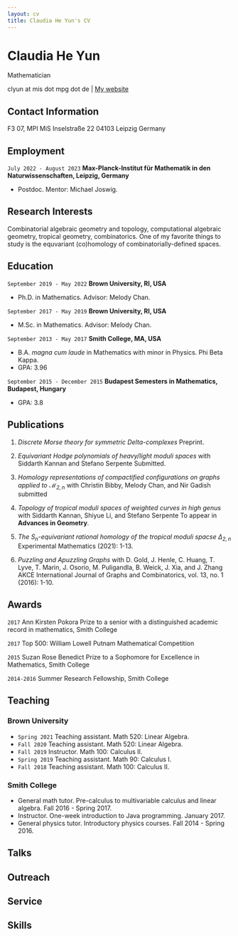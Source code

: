```yaml
---
layout: cv
title: Claudia He Yun's CV
---
```

# Claudia He Yun
Mathematician

<div id="webaddress">
<a>clyun at mis dot mpg dot de</a>
| <a href="http://claudiayun.com">My website</a>
</div>

## Contact Information
F3 07, MPI MiS
Inselstraße 22
04103 Leipzig
Germany

## Employment

`July 2022 - August 2023`
__Max-Planck-Institut für Mathematik in den Naturwissenschaften, Leipzig, Germany__
- Postdoc. Mentor: Michael Joswig.

## Research Interests

Combinatorial algebraic geometry and topology, computational algebraic geometry, tropical geometry, combinatorics. One of my favorite things to study is the equvariant (co)homology of combinatorially-defined spaces.

## Education

`September 2019 - May 2022`
__Brown University, RI, USA__
- Ph.D. in Mathematics. Advisor: Melody Chan.

`September 2017 - May 2019`
__Brown University, RI, USA__
- M.Sc. in Mathematics. Advisor: Melody Chan.

`September 2013 - May 2017`
__Smith College, MA, USA__
- B.A. *magna cum laude* in Mathematics with minor in Physics. Phi Beta Kappa.
- GPA: 3.96

`September 2015 - December 2015`
__Budapest Semesters in Mathematics, Budapest, Hungary__
- GPA: 3.8

## Publications

1. *Discrete Morse theory for symmetric Delta-complexes*
Preprint.

2. *Equivariant Hodge polynomials of heavy/light moduli spaces*
with Siddarth Kannan and Stefano Serpente
Submitted.

3. *Homology representations of compactified configurations on graphs applied to $\mathcal{M}_{2,n}$*
with Christin Bibby, Melody Chan, and Nir Gadish
submitted

4. *Topology of tropical moduli spaces of weighted curves in high genus*
with Siddarth Kannan, Shiyue Li, and Stefano Serpente
To appear in **Advances in Geometry**.

5. *The $S_n$-equivariant rational homology of the tropical moduli spacse $\Delta_{2,n}$*
Experimental Mathematics (2021): 1-13.

6. *Puzzling and Apuzzling Graphs*
with D. Gold, J. Henle, C. Huang, T. Lyve, T. Marin, J. Osorio, M. Puligandla, B. Weick, J. Xia, and J. Zhang
AKCE International Journal of Graphs and Combinatorics, vol. 13, no. 1 (2016): 1-10.

## Awards

`2017`
Ann Kirsten Pokora Prize to a senior with a distinguished academic record in mathematics, Smith College

`2017`
Top 500: William Lowell Putnam Mathematical Competition

`2015`
Suzan Rose Benedict Prize to a Sophomore for Excellence in Mathematics, Smith College

`2014-2016`
Summer Research Fellowship, Smith College

## Teaching

### Brown University
- `Spring 2021`
Teaching assistant. Math 520: Linear Algebra.
- `Fall 2020`
Teaching assistant. Math 520: Linear Algebra.
- `Fall 2019`
Instructor. Math 100: Calculus II.
- `Spring 2019`
Teaching assistant. Math 90: Calculus I.
- `Fall 2018`
Teaching assistant. Math 100: Calculus II.

### Smith College
- General math tutor. Pre-calculus to multivariable calculus and linear algebra. Fall 2016 - Spring 2017.
- Instructor. One-week introduction to Java programming. January 2017.
- General physics tutor. Introductory physics courses. Fall 2014 - Spring 2016.

## Talks

## Outreach

## Service

## Skills

<!-- ### Footer

Last updated: September 2022 -->


